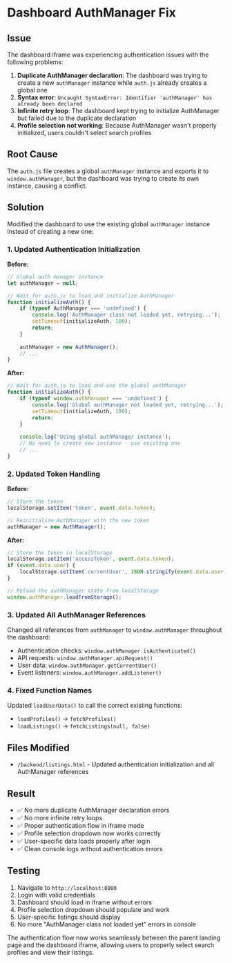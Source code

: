 # Dashboard AuthManager Fix

## Issue
The dashboard iframe was experiencing authentication issues with the following problems:
1. **Duplicate AuthManager declaration**: The dashboard was trying to create a new `authManager` instance while `auth.js` already creates a global one
2. **Syntax error**: `Uncaught SyntaxError: Identifier 'authManager' has already been declared`
3. **Infinite retry loop**: The dashboard kept trying to initialize AuthManager but failed due to the duplicate declaration
4. **Profile selection not working**: Because AuthManager wasn't properly initialized, users couldn't select search profiles

## Root Cause
The `auth.js` file creates a global `authManager` instance and exports it to `window.authManager`, but the dashboard was trying to create its own instance, causing a conflict.

## Solution
Modified the dashboard to use the existing global `authManager` instance instead of creating a new one:

### 1. Updated Authentication Initialization
**Before:**
```javascript
// Global auth manager instance
let authManager = null;

// Wait for auth.js to load and initialize AuthManager
function initializeAuth() {
    if (typeof AuthManager === 'undefined') {
        console.log('AuthManager class not loaded yet, retrying...');
        setTimeout(initializeAuth, 100);
        return;
    }
    
    authManager = new AuthManager();
    // ...
}
```

**After:**
```javascript
// Wait for auth.js to load and use the global authManager
function initializeAuth() {
    if (typeof window.authManager === 'undefined') {
        console.log('Global authManager not loaded yet, retrying...');
        setTimeout(initializeAuth, 100);
        return;
    }
    
    console.log('Using global authManager instance');
    // No need to create new instance - use existing one
    // ...
}
```

### 2. Updated Token Handling
**Before:**
```javascript
// Store the token
localStorage.setItem('token', event.data.token);

// Reinitialize AuthManager with the new token
authManager = new AuthManager();
```

**After:**
```javascript
// Store the token in localStorage
localStorage.setItem('accessToken', event.data.token);
if (event.data.user) {
    localStorage.setItem('currentUser', JSON.stringify(event.data.user));
}

// Reload the authManager state from localStorage
window.authManager.loadFromStorage();
```

### 3. Updated All AuthManager References
Changed all references from `authManager` to `window.authManager` throughout the dashboard:
- Authentication checks: `window.authManager.isAuthenticated()`
- API requests: `window.authManager.apiRequest()`
- User data: `window.authManager.getCurrentUser()`
- Event listeners: `window.authManager.addListener()`

### 4. Fixed Function Names
Updated `loadUserData()` to call the correct existing functions:
- `loadProfiles()` → `fetchProfiles()`
- `loadListings()` → `fetchListings(null, false)`

## Files Modified
- `/backend/listings.html` - Updated authentication initialization and all AuthManager references

## Result
- ✅ No more duplicate AuthManager declaration errors
- ✅ No more infinite retry loops  
- ✅ Proper authentication flow in iframe mode
- ✅ Profile selection dropdown now works correctly
- ✅ User-specific data loads properly after login
- ✅ Clean console logs without authentication errors

## Testing
1. Navigate to `http://localhost:8000`
2. Login with valid credentials
3. Dashboard should load in iframe without errors
4. Profile selection dropdown should populate and work
5. User-specific listings should display
6. No more "AuthManager class not loaded yet" errors in console

The authentication flow now works seamlessly between the parent landing page and the dashboard iframe, allowing users to properly select search profiles and view their listings.
